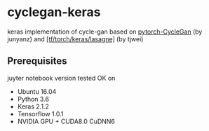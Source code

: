 # cyclegan-keras

keras implementation of cycle-gan based on [pytorch-CycleGan](https://github.com/junyanz/pytorch-CycleGAN-and-pix2pix) (by junyanz) and <a href="https://github.com/tjwei/GANotebooks">[tf/torch/keras/lasagne]</a> (by tjwei)

## Prerequisites
juyter notebook version tested OK on
- Ubuntu 16.04
- Python 3.6
- Keras 2.1.2
- Tensorflow 1.0.1
- NVIDIA GPU + CUDA8.0 CuDNN6

